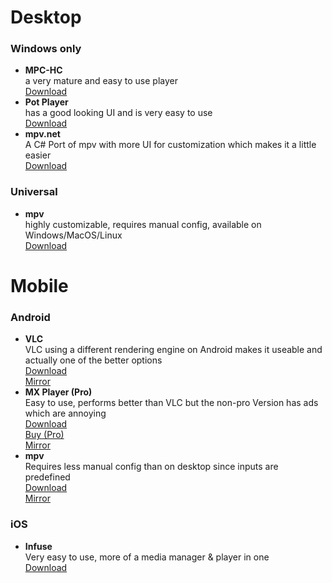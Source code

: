# Desktop

### Windows only
- **MPC-HC**<br/>
  a very mature and easy to use player<br/>
  [Download](https://github.com/clsid2/mpc-hc/releases)
- **Pot Player**<br/>
  has a good looking UI and is very easy to use<br/>
  [Download](https://potplayer.daum.net)
- **mpv.net**<br/>
  A C# Port of mpv with more UI for customization which makes it a little easier<br/>
  [Download](https://github.com/stax76/mpv.net/releases/latest)
  
### Universal
- **mpv**<br/>
  highly customizable, requires manual config, available on Windows/MacOS/Linux<br/>
  [Download](https://mpv.io/installation/)
  

# Mobile

### Android
- **VLC**<br/>
  VLC using a different rendering engine on Android makes it useable and actually one of the better options<br/>
  [Download](https://play.google.com/store/apps/details?id=org.videolan.vlc)<br/>[Mirror](https://www.apkmirror.com/apk/videolabs/vlc/)
- **MX Player (Pro)** <br/>
  Easy to use, performs better than VLC but the non-pro Version has ads which are annoying<br/>
  [Download](https://play.google.com/store/apps/details?id=com.mxtech.videoplayer.ad)<br/>[Buy (Pro)](https://play.google.com/store/apps/details?id=com.mxtech.videoplayer.pro)</br>[Mirror](https://www.apkmirror.com/apk/mx-media-entertainment-formerly-j2-interactive/mx-player/)
- **mpv** <br/>
  Requires less manual config than on desktop since inputs are predefined<br/>
  [Download](https://play.google.com/store/apps/details?id=is.xyz.mpv)<br/>
  [Mirror](https://www.apkmirror.com/apk/prismriver-media/mpv-android/)
  
### iOS
- **Infuse**<br/>
  Very easy to use, more of a media manager & player in one<br/>
  [Download](https://apps.apple.com/de/app/infuse-6/id1136220934)

